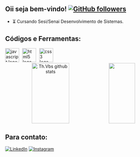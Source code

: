 ## Oii seja bem-vindo! [![GitHub followers](https://img.shields.io/github/followerseduardos4antos?label=Follow&style=social)](https://github.com/eduardos4antos)

- ⏳ Cursando Sesi/Senai Desenvolvimento de Sistemas.


## Códigos e Ferramentas: 
<div>
  <img src="https://cdn.jsdelivr.net/gh/devicons/devicon/icons/javascript/javascript-original.svg" height="45" alt="javascript logo"  />
  <img width="2" />
  <img src="https://cdn.jsdelivr.net/gh/devicons/devicon/icons/html5/html5-original.svg" height="45" alt="html5 logo"  />
  <img width="2" />
  <img src="https://cdn.jsdelivr.net/gh/devicons/devicon/icons/css3/css3-original.svg" height="45" alt="css3 logo"  />
  <img width="2" />
</div>

<div align="center">  
  <img width="49%" height="195px" src="https://github-readme-stats.vercel.app/api?username=eduardos4antos&show_icons=true&count_private=true&hide_border=true&title_color=26A653&icon_color=26A653&text_color=c9d1d9&bg_color=0d1117" alt="Th.Vbs github stats" /> 
  <img width="41%" height="195px" src="https://github-readme-stats.vercel.app/api/top-langs/?username=deduardos4antos&layout=compact&hide_border=true&title_color=26A653&text_color=26A653&bg_color=0d1117" />
</div>

## Para contato:
[![LinkedIn](https://img.shields.io/badge/LinkedIn-0077B5?style=for-the-badge&logo=linkedin&logoColor=white)](www.linkedin.com/in/maria-eduarda-klin-de-carvalho-1647a1307)
[![Instagram](https://img.shields.io/badge/Instagram-E4405F?style=for-the-badge&logo=instagram&logoColor=white)](https://www.instagram.com/001.eduardo/)
